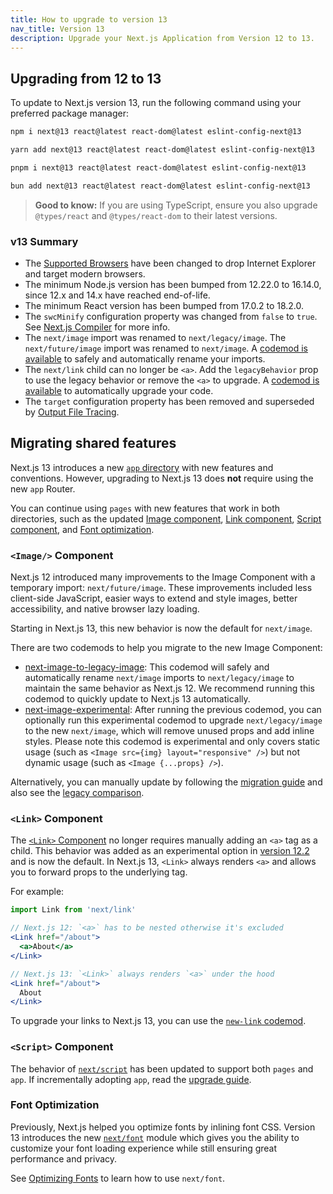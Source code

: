 ```yaml
---
title: How to upgrade to version 13
nav_title: Version 13
description: Upgrade your Next.js Application from Version 12 to 13.
---
```


## Upgrading from 12 to 13

To update to Next.js version 13, run the following command using your preferred package manager:

```bash
npm i next@13 react@latest react-dom@latest eslint-config-next@13
```

```bash
yarn add next@13 react@latest react-dom@latest eslint-config-next@13
```

```bash
pnpm i next@13 react@latest react-dom@latest eslint-config-next@13
```

```bash
bun add next@13 react@latest react-dom@latest eslint-config-next@13
```

> **Good to know:** If you are using TypeScript, ensure you also upgrade `@types/react` and `@types/react-dom` to their latest versions.

### v13 Summary

- The [Supported Browsers](/docs/nextjs-cn/architecture/supported-browsers) have been changed to drop Internet Explorer and target modern browsers.
- The minimum Node.js version has been bumped from 12.22.0 to 16.14.0, since 12.x and 14.x have reached end-of-life.
- The minimum React version has been bumped from 17.0.2 to 18.2.0.
- The `swcMinify` configuration property was changed from `false` to `true`. See [Next.js Compiler](/docs/nextjs-cn/architecture/nextjs-compiler) for more info.
- The `next/image` import was renamed to `next/legacy/image`. The `next/future/image` import was renamed to `next/image`. A [codemod is available](/docs/nextjs-cn/pages/guides/upgrading/codemods#next-image-to-legacy-image) to safely and automatically rename your imports.
- The `next/link` child can no longer be `<a>`. Add the `legacyBehavior` prop to use the legacy behavior or remove the `<a>` to upgrade. A [codemod is available](/docs/nextjs-cn/pages/guides/upgrading/codemods#new-link) to automatically upgrade your code.
- The `target` configuration property has been removed and superseded by [Output File Tracing](/docs/nextjs-cn/pages/api-reference/config/next-config-js/output).

## Migrating shared features

Next.js 13 introduces a new [`app` directory](/docs/nextjs-cn/app/building-your-application/routing/index) with new features and conventions. However, upgrading to Next.js 13 does **not** require using the new `app` Router.

You can continue using `pages` with new features that work in both directories, such as the updated [Image component](#image-component), [Link component](#link-component), [Script component](#script-component), and [Font optimization](#font-optimization).

### `<Image/>` Component

Next.js 12 introduced many improvements to the Image Component with a temporary import: `next/future/image`. These improvements included less client-side JavaScript, easier ways to extend and style images, better accessibility, and native browser lazy loading.

Starting in Next.js 13, this new behavior is now the default for `next/image`.

There are two codemods to help you migrate to the new Image Component:

- [next-image-to-legacy-image](/docs/nextjs-cn/pages/guides/upgrading/codemods#next-image-to-legacy-image): This codemod will safely and automatically rename `next/image` imports to `next/legacy/image` to maintain the same behavior as Next.js 12. We recommend running this codemod to quickly update to Next.js 13 automatically.
- [next-image-experimental](/docs/nextjs-cn/pages/guides/upgrading/codemods#next-image-experimental): After running the previous codemod, you can optionally run this experimental codemod to upgrade `next/legacy/image` to the new `next/image`, which will remove unused props and add inline styles. Please note this codemod is experimental and only covers static usage (such as `<Image src={img} layout="responsive" />`) but not dynamic usage (such as `<Image {...props} />`).

Alternatively, you can manually update by following the [migration guide](/docs/nextjs-cn/pages/guides/upgrading/codemods#next-image-experimental) and also see the [legacy comparison](/docs/nextjs-cn/pages/api-reference/components/image-legacy#comparison).

### `<Link>` Component

The [`<Link>` Component](/docs/nextjs-cn/pages/api-reference/components/link) no longer requires manually adding an `<a>` tag as a child. This behavior was added as an experimental option in [version 12.2](https://nextjs.org/blog/next-2) and is now the default. In Next.js 13, `<Link>` always renders `<a>` and allows you to forward props to the underlying tag.

For example:

```jsx
import Link from 'next/link'

// Next.js 12: `<a>` has to be nested otherwise it's excluded
<Link href="/about">
  <a>About</a>
</Link>

// Next.js 13: `<Link>` always renders `<a>` under the hood
<Link href="/about">
  About
</Link>
```

To upgrade your links to Next.js 13, you can use the [`new-link` codemod](/docs/nextjs-cn/pages/guides/upgrading/codemods#new-link).

### `<Script>` Component

The behavior of [`next/script`](/docs/nextjs-cn/pages/api-reference/components/script) has been updated to support both `pages` and `app`. If incrementally adopting `app`, read the [upgrade guide](/docs/nextjs-cn/pages/guides/upgrading).

### Font Optimization

Previously, Next.js helped you optimize fonts by inlining font CSS. Version 13 introduces the new [`next/font`](/docs/nextjs-cn/pages/api-reference/components/font) module which gives you the ability to customize your font loading experience while still ensuring great performance and privacy.

See [Optimizing Fonts](/docs/nextjs-cn/pages/api-reference/components/font) to learn how to use `next/font`.
